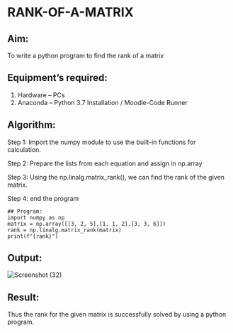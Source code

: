 # RANK-OF-A-MATRIX
## Aim:
To write a python program to find the rank of a matrix
## Equipment’s required:
1. 	Hardware – PCs
2. 	Anaconda – Python 3.7 Installation / Moodle-Code Runner
## Algorithm:
 Step 1: Import the numpy module to use the built-in functions for calculation.

 
 Step 2: Prepare the lists from each equation and assign in np.array
 
 
 Step 3: Using the np.linalg.matrix_rank(), we can find the rank of the given matrix.
 
Step 4: end the program
````
## Program:
import numpy as np 
matrix = np.array([[3, 2, 5],[1, 1, 2],[3, 3, 6]])
rank = np.linalg.matrix_rank(matrix) 
print(f"{rank}")
````
## Output:
![Screenshot (32)](https://github.com/user-attachments/assets/92db4d93-100e-47f1-bd42-17d742ce82e1)

## Result:
Thus the rank for the given matrix is successfully solved by  using a python program.
